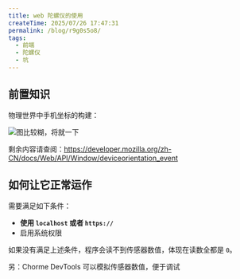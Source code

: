 ```yaml
---
title: web 陀螺仪的使用
createTime: 2025/07/26 17:47:31
permalink: /blog/r9g0s5o8/
tags:
  - 前端
  - 陀螺仪
  - 坑
---
```

## 前置知识

物理世界中手机坐标的构建：

![图比较糊，将就一下](https://img-host.modenc.top/blog/PixPin_2025-07-26_17-51-25.png)

剩余内容请查阅：<https://developer.mozilla.org/zh-CN/docs/Web/API/Window/deviceorientation_event>

## 如何让它正常运作

需要满足如下条件：

- **使用 `localhost` 或者 `https://`**
- 启用系统权限

如果没有满足上述条件，程序会读不到传感器数值，体现在读数全都是 `0`。

另：Chorme DevTools 可以模拟传感器数值，便于调试
